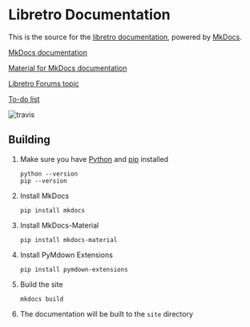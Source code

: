 # Libretro Documentation

This is the source for the [libretro documentation](https://buildbot.libretro.com/docs/), powered by [MkDocs](http://www.mkdocs.org/).

[MkDocs documentation](http://www.mkdocs.org/)

[Material for MkDocs documentation](https://squidfunk.github.io/mkdocs-material/)

[Libretro Forums topic](https://forums.libretro.com/t/wip-adding-pages-to-documentation-site/10078)

[To-do list](https://buildbot.libretro.com/.docs/docguide/todo/)

![travis](https://www.travis-ci.org/libretro/docs.svg?branch=master)

## Building

1. Make sure you have [Python](https://www.python.org/) and [pip](https://pip.pypa.io) installed
    ```
    python --version
    pip --version
    ```

2. Install MkDocs
    ```
    pip install mkdocs
    ```

3. Install MkDocs-Material
    ```
    pip install mkdocs-material
    ```
	
4. Install PyMdown Extensions
    ```
    pip install pymdown-extensions
    ```	

5. Build the site
    ```
    mkdocs build
    ```

6. The documentation will be built to the `site` directory
